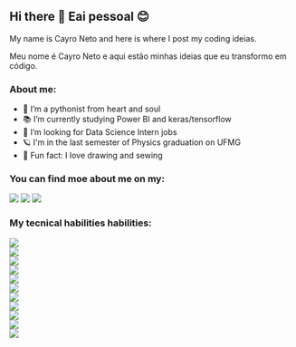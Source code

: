 ## Hi there 👋 Eai pessoal 😊

My name is Cayro Neto and here is where I post my coding ideias. 

Meu nome é Cayro Neto e aqui estão minhas ideias que eu transformo em código.

### About me:

- 🐍 I’m a pythonist from heart and soul
- 📚 I’m currently studying Power BI and keras/tensorflow
- 🔭 I’m looking for Data Science Intern jobs
- 🪐 I'm in the last semester of Physics graduation on UFMG
- 🎈 Fun fact: I love drawing and sewing

### You can find  moe about me on my:

[<img src="https://img.shields.io/badge/Medium-12100E?style=for-the-badge&logo=medium&logoColor=white" />][medium]
[<img src="https://img.shields.io/badge/LinkedIn-0077B5?style=for-the-badge&logo=linkedin&logoColor=white" />][linkedin]
[<img src="https://img.shields.io/badge/Instagram-E4405F?style=for-the-badge&logo=instagram&logoColor=white" />][instagram]

### My tecnical habilities habilities:

<img src="https://img.shields.io/badge/PowerBI-F2C811?style=for-the-badge&logo=Power%20BI&logoColor=white"/> \
<img src="https://img.shields.io/badge/MySQL-00000F?style=for-the-badge&logo=mysql&logoColor=white"/>  \
<img src="https://img.shields.io/badge/Python-3776AB?style=for-the-badge&logo=python&logoColor=white"/>\
<img src="https://img.shields.io/badge/C-00599C?style=for-the-badge&logo=c&logoColor=white"/>  
<img src="https://img.shields.io/badge/Keras-D00000?style=for-the-badge&logo=Keras&logoColor=white"/>  \
<img src="https://img.shields.io/badge/scikit_learn-F7931E?style=for-the-badge&logo=scikit-learn&logoColor=white"/>\
<img src="https://img.shields.io/badge/TensorFlow-FF6F00?style=for-the-badge&logo=TensorFlow&logoColor=white"/>  \
<img src="https://img.shields.io/badge/Pandas-2C2D72?style=for-the-badge&logo=pandas&logoColor=white"/> \
<img src="https://img.shields.io/badge/LaTeX-47A141?style=for-the-badge&logo=LaTeX&logoColor=white"/>  
<img src="https://img.shields.io/badge/Jupyter-F37626.svg?&style=for-the-badge&logo=Jupyter&logoColor=white"/> \
<img src="https://img.shields.io/badge/Microsoft_Excel-217346?style=for-the-badge&logo=microsoft-excel&logoColor=white"/> 






[medium]: https://cyaneto.medium.com/
[linkedin]:https://www.linkedin.com/in/cayro-neto/
[instagram]: https://instagram.com/cyanet.o

<!--



**cyaneto/cyaneto** is a ✨ _special_ ✨ repository because its `README.md` (this file) appears on your GitHub profile.

Here are some ideas to get you started:

- 🔭 I’m currently working on ...
- 🌱 I’m currently learning ...
- 👯 I’m looking to collaborate on ...
- 🤔 I’m looking for help with ...
- 💬 Ask me about ...
- 📫 How to reach me: ...
- 😄 Pronouns: ...
- ⚡ Fun fact: ...
-->
